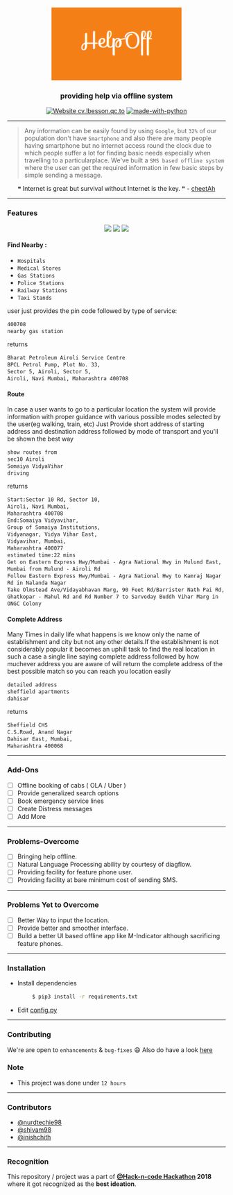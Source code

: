 <p align="center">
  <a href="" rel="noopener">
 <img width=300px src="logo.png" alt="HelpOff-logo"></a>
</p>

<h3 align="center">providing help via offline system</h3>

<div align="center">

[![Website cv.lbesson.qc.to](https://img.shields.io/website-up-down-green-red/http/cv.lbesson.qc.to.svg)](https://github.com/inishchith/HelpOff/tree/master)
[![made-with-python](https://img.shields.io/badge/Made%20with-Python-1f425f.svg)](https://www.python.org/)

</div>

------------------------------------------

>Any information can be easily found by using `Google`, but `32%` of our population don't have  `Smartphone` and also there are many people having smartphone but no internet access round the clock due to which people suffer a lot for finding basic needs especially when travelling to a particularplace.  We've built a `SMS based offline system` where the user can get the required information in few basic steps by simple sending a message.


<div align="center">
&#10077; Internet is great but survival without Internet is the key. &#10078;  -  <a href ="https://github.com/shivam1708"> cheetAh </a>
</div>


------------------------------------------
### Features

<div align = "center">
<img src="./assets/helpoff1.gif" width=230px>
<img src="./assets/helpoff2.gif" width=230px>
<img src="./assets/helpoff3.gif" width=230px>

</div>

#### Find Nearby :
- `Hospitals`
- `Medical Stores`
- `Gas Stations`
- `Police Stations`
- `Railway Stations`
- `Taxi Stands`

user just provides the pin code followed by type of service:

```
400708 
nearby gas station
```
returns
```
Bharat Petroleum Airoli Service Centre
BPCL Petrol Pump, Plot No. 33, 
Sector 5, Airoli, Sector 5, 
Airoli, Navi Mumbai, Maharashtra 400708
```
#### Route 
In case a user wants to go to a particular location the system will provide information with proper guidance with various possible modes selected by the user(eg walking, train, etc)
Just Provide short address of starting address and destination address followed by mode of transport and you'll be shown the best way
```
show routes from 
sec10 Airoli
Somaiya VidyaVihar
driving
```
returns
```
Start:Sector 10 Rd, Sector 10, 
Airoli, Navi Mumbai, 
Maharashtra 400708
End:Somaiya Vidyavihar, 
Group of Somaiya Institutions, 
Vidyanagar, Vidya Vihar East, 
Vidyavihar, Mumbai, 
Maharashtra 400077
estimated time:22 mins
Get on Eastern Express Hwy/Mumbai - Agra National Hwy in Mulund East, Mumbai from Mulund - Airoli Rd
Follow Eastern Express Hwy/Mumbai - Agra National Hwy to Kamraj Nagar Rd in Nalanda Nagar
Take Olmstead Ave/Vidayabhavan Marg, 90 Feet Rd/Barrister Nath Pai Rd, Ghatkopar - Mahul Rd and Rd Number 7 to Sarvoday Buddh Vihar Marg in ONGC Colony
```
#### Complete Address
Many Times in daily life what happens is we know only the name of establishment and city but not any other details.If the establishment is not considerably popular it becomes an uphill task to find the real location in such a case a single line saying complete address followed by how muchever address you are aware of will return the complete address of the best possible match so you can reach you location easily

```
detailed address
sheffield apartments
dahisar
```
returns
```
Sheffield CHS 
C.S.Road, Anand Nagar 
Dahisar East, Mumbai, 
Maharashtra 400068
```
------------------------------------------
### Add-Ons

- [ ] Offline booking of cabs ( OLA / Uber ) 
- [ ] Provide generalized search options
- [ ] Book emergency service lines
- [ ] Create Distress messages
- [ ] Add More

------------------------------------------

### Problems-Overcome

- [ ] Bringing help offline.
- [ ] Natural Language Processing ability by courtesy of diagflow.
- [ ] Providing facility for feature phone user.
- [ ] Providing facility at bare minimum cost of sending SMS. 

------------------------------------------

### Problems Yet to Overcome

- [ ] Better Way to input the location.
- [ ] Provide better and smoother interface.
- [ ] Build a better UI based offline app like M-Indicator although sacrificing feature phones.

------------------------------------------

### Installation

* Install dependencies
```sh
        $ pip3 install -r requirements.txt
```

* Edit [config.py](https://github.com/inishchith/HelpOff/blob/master/App/config.py)

------------------------------------------
### Contributing

 We're are open to `enhancements` & `bug-fixes` :smile: Also do have a look [here](./CONTRIBUTING.md)

### Note

- This project was done under `12 hours`

------------------------------------------
### Contributors

- [@nurdtechie98](https://github.com/nurdtechie98)
- [@shivam98](https://github.com/shivam1708)
- [@inishchith](https://github.com/inishchith)

------------------------------------------
### Recognition

This repository / project was a part of **[@Hack-n-code Hackathon]('') 2018** where it got recognized as the **best ideation**.
